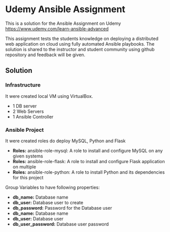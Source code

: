# Udemy Ansible Assignment

This is a solution for the Ansible Assignment on Udemy https://www.udemy.com/learn-ansible-advanced

This assignment tests the students knowledge on deploying a distributed web application on cloud using fully automated Ansible playbooks. The solution is shared to the instructor and student community using github repository and feedback will be given.

## Solution

### Infrastructure 
 
It were created local VM using VirtualBox.
- 1 DB server
- 2 Web Servers
- 1 Ansible Controller

### Ansible Project

It were created roles do deploy MySQL, Python and Flask
- **Roles:** ansible-role-mysql: A role to install and configure MySQL on any given systems
- **Roles:** ansible-role-flask: A role to install and configure Flask application on multiple 
- **Roles:** ansible-role-python: A role to install Python and its dependencies for this project 

Group Variables to have following properties:

- **db_name:** Database name
- **db_user:** Database user to create
- **db_password:** Password for the Database user
- **db_name:** Database name
- **db_user:** Database user
- **db_user_password:** Database user password
